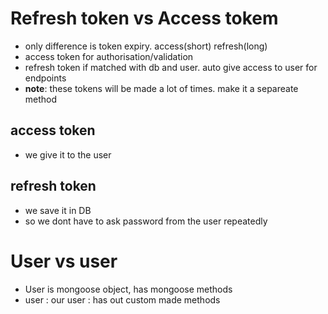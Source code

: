 # Refresh token vs Access tokem

- only difference is token expiry. access(short) refresh(long)
- access token for authorisation/validation
- refresh token if matched with db and user. auto give access to user for endpoints
- **note**: these tokens will be made a lot of times. make it a separeate method


## access token
- we give it to the user

## refresh token 
- we save it in DB
- so we dont have to ask password from the user repeatedly

# User vs user
- User is mongoose object, has mongoose methods
- user : our user : has out custom made methods